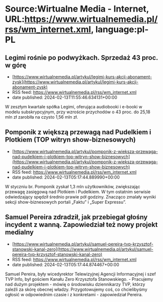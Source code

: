 # Source:Wirtualne Media - Internet, URL:https://www.wirtualnemedia.pl/rss/wm_internet.xml, language:pl-PL

## Legimi rośnie po podwyżkach. Sprzedaż 43 proc. w górę
 - [https://www.wirtualnemedia.pl/artykul/legimi-kurs-akcji-abonament-zysk](https://www.wirtualnemedia.pl/artykul/legimi-kurs-akcji-abonament-zysk)
 - RSS feed: https://www.wirtualnemedia.pl/rss/wm_internet.xml
 - date published: 2024-02-13T11:55:46.634131+00:00

W zeszłym kwartale spółka Legimi, oferująca audiobooki i e-booki w modelu subskrypcyjnym, przy wzroście przychodów o 43 proc. do 25,18 mln zł zarobiła na czysto 1,56 mln zł.

## Pomponik z większą przewagą nad Pudelkiem i Plotkiem (TOP witryn show-biznesowych)
 - [https://www.wirtualnemedia.pl/artykul/pomponik-z-wieksza-przewaga-nad-pudelkiem-i-plotkiem-top-witryn-show-biznesowych](https://www.wirtualnemedia.pl/artykul/pomponik-z-wieksza-przewaga-nad-pudelkiem-i-plotkiem-top-witryn-show-biznesowych)
 - RSS feed: https://www.wirtualnemedia.pl/rss/wm_internet.xml
 - date published: 2024-02-13T05:17:44.889990+00:00

W styczniu br. Pomponik zyskał 1,3 mln użytkowników, zwiększając przewagę zasięgową nad Plotkiem i Pudelkiem. W tym ostatnim serwisie odwiedzający spędził średnio prawie pół godziny. Znacząco zmalały wyniki sekcji show-biznesowych portali „Faktu” i „Super Expressu”.

## Samuel Pereira zdradził, jak przebiegał głośny incydent z wanną. Zapowiedział też nowy projekt medialny
 - [https://www.wirtualnemedia.pl/artykul/samuel-pereira-tvp-krzysztof-stanowski-kanal-zero](https://www.wirtualnemedia.pl/artykul/samuel-pereira-tvp-krzysztof-stanowski-kanal-zero)
 - RSS feed: https://www.wirtualnemedia.pl/rss/wm_internet.xml
 - date published: 2024-02-13T05:17:44.874467+00:00

Samuel Pereira, były wicedyrektor Telewizyjnej Agencji Informacyjnej i szef TVP Info, był gościem Kanału Zero Krzysztofa Stanowskiego. - Pracujemy nad dużym projektem - mówię o środowisku dziennikarzy TVP, którzy zaleźli za skórę obecnej władzy. Przygotowujemy coś, co chcielibyśmy ogłosić w odpowiednim czasie i z konkretami - zapowiedział Pereira.

